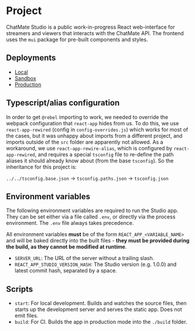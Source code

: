 # Project
ChatMate Studio is a public work-in-progress React web-interface for streamers and viewers that interacts with the ChatMate API. The frontend uses the `mui` package for pre-built components and styles.

## Deployments
- [Local](http://localhost:3000)
- [Sandbox](https://www.chat-mate-sandbox.com)
- [Production](https://www.chat-mate.com)

## Typescript/alias configuration
In order to get `@rebel` importing to work, we needed to override the webpack configuration that `react-app` hides from us. To do this, we use `react-app-rewired` (config in `config-overrides.js`) which works for most of the cases, but it was unhappy about imports from a different project, and imports outside of the `src` folder are apparently not allowed. As a workaround, we use `react-app-rewire-alias`, which is configured by `react-app-rewired`, and requires a special `tsconfig` file to re-define the path aliases it should already know about (from the base `tsconfig`). So the inheritance for this project is:

`../../tsconfig.base.json` -> `tsconfig.paths.json` -> `tsconfig.json`

## Environment variables
The following environment variables are required to run the Studio app. They can be set either via a file called `.env`, or directly via the process environment. The `.env` file always takes precedence.

All environment variables **must** be of the form `REACT_APP_<VARIABLE_NAME>` and will be baked directly into the built files - **they must be provided during the build, as they cannot be modified at runtime**.

- `SERVER_URL`: The URL of the server without a trailing slash.
- `REACT_APP_STUDIO_VERSION_HASH`: The Studio version (e.g. 1.0.0) and latest commit hash, separated by a space.

## Scripts
- `start`: For local development. Builds and watches the source files, then starts up the development server and serves the static app. Does not emit files.
- `build`: For CI. Builds the app in production mode into the `./build` folder.
